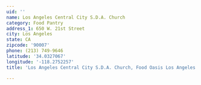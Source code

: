 ```yaml
---
uid: ''
name: Los Angeles Central City S.D.A. Church
category: Food Pantry
address_1: 650 W. 21st Street
city: Los Angeles
state: CA
zipcode: '90007'
phone: (213) 749-9646
latitude: '34.0327067'
longitude: '-118.2752257'
title: 'Los Angeles Central City S.D.A. Church, Food Oasis Los Angeles'

---
```

